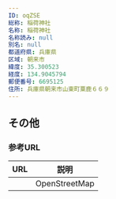 ```yaml
---
ID: oqZSE
総称: 稲荷神社
名称: 稲荷神社
名称読み: null
別名: null
都道府県: 兵庫県
区域: 朝来市
緯度: 35.300523
経度: 134.9045794
郵便番号: 6695125
住所: 兵庫県朝来市山東町粟鹿６６９
---
```


## その他

### 参考URL

| URL | 説明          |
| --- | ------------- |
|     | OpenStreetMap |
